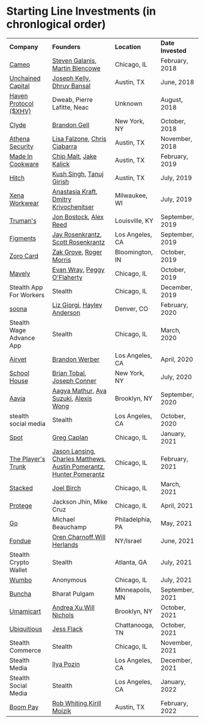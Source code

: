# Starting Line Investments (in chronlogical order)

<table>
  <tr>
    <td> <b>Company</b> </td>
    <td> <b>Founders</b> </td>
    <td> <b>Location</b> </td>
    <td> <b>Date Invested</b> </td>
  </tr>
    <tr>
      <td> <a href="http://www.cameo.com">Cameo</a></td>
      <td> <a href="https://twitter.com/Mr3ONE2">Steven Galanis</a>, <a href="https://www.linkedin.com/in/martin-blencowe-b1768114a/">Martin Blencowe</a> </td>
      <td> Chicago, IL </td>
      <td> February, 2018 </td>
  </tr>
      <tr>
        <td> <a href="http://www.unchained-capital.com">Unchained Capital</a></td>
        <td> <a href="https://twitter.com/josephkelly">Joseph Kelly</a>, <a href="https://twitter.com/dhruvbansal">Dhruv Bansal</a> </td>
      <td> Austin, TX </td>
      <td> June, 2018 </td>
  </tr>
      <tr>
        <td> <a href="http://www.havenprotocol.com">Haven Protocol ($XHV)</a></td>
        <td> Dweab, Pierre Lafitte, Neac </td>
      <td> Unknown </td>
      <td> August, 2018 </td>
  </tr>
        <tr>
          <td> <a href="http://www.joinclyde.com">Clyde</a></td>
          <td> <a href="https://www.linkedin.com/in/brandon-gell-37836599/">Brandon Gell</a> </td>
      <td> New York, NY </td>
      <td> October, 2018 </td>
  </tr>
        <tr>
          <td> <a href="http://www.athena-security.com">Athena Security</a></td>
          <td> <a href="https://twitter.com/LisaFalzone">Lisa Falzone</a>, <a href="https://www.linkedin.com/in/ccciabarra/">Chris Ciabarra</a> </td>
      <td> Austin, TX </td>
      <td> November, 2018 </td>
  </tr>
  </tr>
        <tr>
  <td><a href="http://www.madeincookware.com">Made In Cookware</a> </td>
  <td><a href="https://www.linkedin.com/in/bradfordmalt/">Chip Malt</a>, <a href="https://www.linkedin.com/in/jake-kalick-26b44224/">Jake Kalick</a></td>
      <td> Austin, TX </td>
      <td> February, 2019 </td>
  </tr>
       <tr>
  <td><a href="http://www.hitch.net">Hitch</a> </td>
  <td><a href="https://www.linkedin.com/in/kushksingh/">Kush Singh</a>, <a href="https://www.linkedin.com/in/tanuj-girish-9b9873a1/">Tanuj Girish</a></td>
      <td> Austin, TX </td>
      <td> July, 2019 </td>
  </tr>
         <tr>
  <td><a href="https://xenaworkwear.com/">Xena Workwear</a> </td>
  <td><a href="https://www.linkedin.com/in/anastasia-kraft-b10878aa/">Anastasia Kraft</a>, <a href="https://www.linkedin.com/in/dmitrykrivochenitser/">Dmitry Krivochenitser</a></td>
      <td> Milwaukee, WI </td>
      <td> July, 2019 </td>
  </tr>
        <tr>
  <td><a href="https://www.trumans.com/">Truman's</a> </td>
  <td><a href="https://www.linkedin.com/in/jonbostock/">Jon Bostock</a>, <a href="https://www.linkedin.com/in/areed34/">Alex Reed</a></td>
      <td> Louisville, KY </td>
      <td> September, 2019 </td>
  </tr>
          <tr>
  <td><a href="https://www.figments.gg/">Figments</a> </td>
  <td><a href="https://www.linkedin.com/in/jay-rosenkrantz-05846511b/">Jay Rosenkrantz</a>, <a href="https://www.linkedin.com/in/scottrosenkrantz/">Scott Rosenkrantz</a></td>
      <td> Los Angeles, CA </td>
      <td> September, 2019 </td>
  </tr>
            <tr>
  <td><a href="https://www.zorocard.com/">Zoro Card</a> </td>
  <td><a href="https://www.linkedin.com/in/zakgrove/">Zak Grove</a>, <a href="https://www.linkedin.com/in/rogeralanmorris/">Roger Morris</a></td>
      <td> Bloomington, IN </td>
      <td> October, 2019 </td>
  </tr>
              <tr>
  <td><a href="https://www.mavely.life/">Mavely</a> </td>
  <td><a href="https://www.linkedin.com/in/evanjwray/">Evan Wray</a>, <a href="https://www.linkedin.com/in/peggy-o-flaherty-50642426/">Peggy O'Flaherty</a></td>
      <td> Chicago, IL </td>
      <td> October, 2019 </td>
  </tr>
                <tr>
  <td>Stealth App For Workers </td>
  <td>Stealth</td>
      <td> Chicago, IL </td>
      <td> December, 2019 </td>
  </tr>
                <tr>
  <td><a href="https://www.soona.co">soona</a> </td>
  <td><a href="https://www.linkedin.com/in/elizabethgiorgi/">Liz Giorgi</a>, <a href="https://www.linkedin.com/in/hayleyanderson/">Hayley Anderson</a></td>
      <td> Denver, CO </td>
      <td> February, 2020 </td>
  </tr>
                  <tr>
  <td>Stealth Wage Advance App </td>
  <td>Stealth </td>
      <td> Chicago, IL </td>
      <td> March, 2020 </td>
  </tr>
                  <tr>
  <td><a href="https://www.airvet.com">Airvet</a> </td>
  <td><a href="https://www.linkedin.com/in/brandonwerber/">Brandon Werber</a></td>
      <td> Los Angeles, CA </td>
      <td> April, 2020 </td>
  </tr>
      <tr>
  <td><a href="https://www.getschoolhouse.com">School House</a></td>
  <td><a href="https://www.linkedin.com/in/brian-tobal-a4946911/">Brian Tobal</a>, <a href="https://www.linkedin.com/in/joseph-connor-b6a96a16/">Joseph Conner</a></td>
      <td> New York, NY </td>
      <td> July, 2020 </td>
  </tr>
  <tr>
    <td><a href="https://www.aavia.io">Aavia</a> </td>
  <td><a href="https://www.linkedin.com/in/aagyamathur/">Aagya Mathur</a>, <a href="https://www.linkedin.com/in/aksuzuki/">Aya Suzuki</a>,  <a href="https://www.linkedin.com/in/alexis-wong-aavia/">Alexis Wong</a> </td>
      <td> Brooklyn, NY </td>
      <td> September, 2020 </td>
  </tr>
  <tr>
      <td>stealth social media </td>
  <td>Stealth </td>
      <td> Los Angeles, CA </td>
      <td> October, 2020 </td>
  </tr>
    <tr>
      <td><a href="https://www.meetwithspot.com">Spot</a> </td>
  <td><a href="https://www.linkedin.com/in/gregcaplan/">Greg Caplan</a></td>
      <td> Chicago, IL </td>
      <td> January, 2021 </td>
  </tr>
    <tr>
  <td><a href="https://www.theplayerstrunk.com">The Player's Trunk</a></td>
  <td><a href="https://www.linkedin.com/in/jason-lansing/">Jason Lansing</a>, <a href="https://www.linkedin.com/in/cmatt1/">Charles Matthews</a>, <a href="https://www.linkedin.com/in/austin-pomerantz-56557b155/">Austin Pomerantz</a>, <a href="https://www.linkedin.com/in/hunter-pomerantz/">Hunter Pomerantz</a>  </td>
      <td> Chicago, IL </td>
      <td> February, 2021 </td>
  </tr>
     <tr>
  <td><a href="https://www.stackedinvest.com">Stacked</a></td>
  <td><a href="https://www.linkedin.com/in/joelbirch1/">Joel Birch</a></td>
      <td> Chicago, IL </td>
      <td> March, 2021 </td>
  </tr>
    <tr>
  <td><a href="https://www.protege.com">Protege</a></td>
  <td>Jackson Jhin, Mike Cruz</td>
      <td> Chicago, IL </td>
      <td> April, 2021 </td>
  </tr>
      <tr>
  <td><a href="https://www.drivego.com">Go</a></td>
  <td>Michael Beauchamp</td>
      <td> Philadelphia, PA </td>
      <td> May, 2021 </td>
  </tr>
      <tr>
  <td><a href="https://www.getfondue.com">Fondue</a></td>
  <td><a href="https://www.linkedin.com/in/orencharnoff/">Oren Charnoff</a>,<a href="https://www.linkedin.com/in/williamherlands/">Will Herlands</a> </td>
      <td> NY/Israel </td>
      <td> June, 2021 </td>
  </tr>
      <tr>
  <td>Stealth Crypto Wallet</td>
  <td>Stealth</td>
      <td> Atlanta, GA </td>
      <td> July, 2021 </td>
  </tr>
        <tr>
  <td><a href="https://wum.bo/">Wumbo</a></td>
  <td>Anonymous</td>
      <td> Chicago, IL </td>
      <td> July, 2021 </td>
  </tr>
        <tr>
  <td><a href="https://www.gobuncha.com">Buncha</a></td>
  <td>Bharat Pulgam</td>
      <td> Minneapolis, MN </td>
      <td> September, 2021 </td>
  </tr>
          <tr>
  <td><a href="https://www.umamicart.com">Umamicart</a></td>
  <td><a href="https://www.linkedin.com/in/andrea-xu-she-her-35ba9435/">Andrea Xu</a>,<a href="https://www.linkedin.com/in/wsumnernichols/">Will Nichols</a></td>
      <td> Brooklyn, NY </td>
      <td> October, 2021 </td>
  </tr>
      <tr>
  <td><a href="https://www.ubiquitousinfluence.com">Ubiquitious</a></td>
  <td><a href="https://www.linkedin.com/in/jess-flack/">Jess Flack</a></td>
      <td> Chattanooga, TN </td>
      <td> October, 2021 </td>
  </tr>
    <tr>
  <td>Stealth Commerce</td>
  <td>Stealth</td>
      <td> Chicago, IL </td>
      <td> November, 2021 </td>
  </tr>
    <tr>
  <td>Stealth Media</td>
  <td><a href="https://www.linkedin.com/in/ipozin/">Ilya Pozin</a></td>
      <td> Los Angeles, CA </td>
      <td> December, 2021 </td>
  </tr>
     <tr>
  <td>Stealth Social Media</td>
  <td>Stealth</td>
      <td> Los Angeles, CA </td>
      <td> January, 2022 </td>
  </tr>
     <tr>
  <td><a href="https://www.boompay.app">Boom Pay</a></td>
  <td><a href="https://www.linkedin.com/in/robwhiting/">Rob Whiting</a>,<a href="https://www.linkedin.com/in/robwhiting/">Kirill Moizik</a> </td>
      <td> Austin, TX </td>
      <td> February, 2022 </td>
  </tr>
  
  </table>
  
